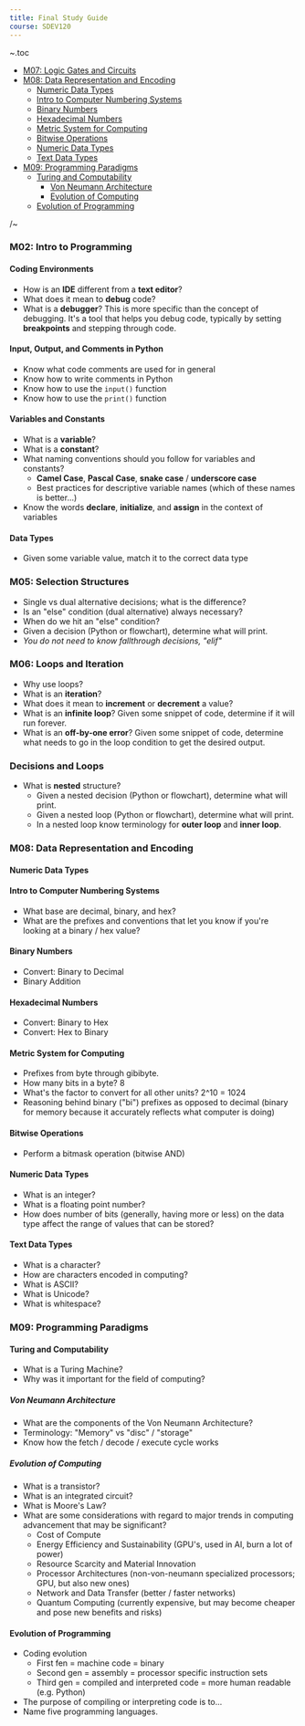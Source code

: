 ```yaml
---
title: Final Study Guide
course: SDEV120
---
```


~.toc

- [M07: Logic Gates and Circuits](#m07-logic-gates-and-circuits)
- [M08: Data Representation and Encoding](#m08-data-representation-and-encoding)
  - [Numeric Data Types](#numeric-data-types)
  - [Intro to Computer Numbering Systems](#intro-to-computer-numbering-systems)
  - [Binary Numbers](#binary-numbers)
  - [Hexadecimal Numbers](#hexadecimal-numbers)
  - [Metric System for Computing](#metric-system-for-computing)
  - [Bitwise Operations](#bitwise-operations)
  - [Numeric Data Types](#numeric-data-types-1)
  - [Text Data Types](#text-data-types)
- [M09: Programming Paradigms](#m09-programming-paradigms)
  - [Turing and Computability](#turing-and-computability)
    - [Von Neumann Architecture](#von-neumann-architecture)
    - [Evolution of Computing](#evolution-of-computing)
  - [Evolution of Programming](#evolution-of-programming)

/~

### M02: Intro to Programming

#### Coding Environments

- How is an **IDE** different from a **text editor**?
- What does it mean to **debug** code?
- What is a **debugger**? This is more specific than the concept of debugging. It's a tool that helps you debug code, typically by setting **breakpoints** and stepping through code.

#### Input, Output, and Comments in Python

- Know what code comments are used for in general
- Know how to write comments in Python
- Know how to use the `input()` function
- Know how to use the `print()` function

#### Variables and Constants

- What is a **variable**?
- What is a **constant**?
- What naming conventions should you follow for variables and constants?
  - **Camel Case**, **Pascal Case**, **snake case** / **underscore case**
  - Best practices for descriptive variable names (which of these names is better...)
- Know the words **declare**, **initialize**, and **assign** in the context of variables

#### Data Types

- Given some variable value, match it to the correct data type

### M05: Selection Structures

- Single vs dual alternative decisions; what is the difference?
- Is an "else" condition (dual alternative) always necessary?
- When do we hit an "else" condition?
- Given a decision (Python or flowchart), determine what will print.
- _You do not need to know fallthrough decisions, "elif"_

### M06: Loops and Iteration

- Why use loops?
- What is an **iteration**?
- What does it mean to **increment** or **decrement** a value?
- What is an **infinite loop**? Given some snippet of code, determine if it will run forever.
- What is an **off-by-one error**? Given some snippet of code, determine what needs to go in the loop condition to get the desired output.

### Decisions and Loops

- What is **nested** structure?
  - Given a nested decision (Python or flowchart), determine what will print.
  - Given a nested loop (Python or flowchart), determine what will print.
  - In a nested loop know terminology for **outer loop** and **inner loop**.

### M08: Data Representation and Encoding

#### Numeric Data Types

#### Intro to Computer Numbering Systems

- What base are decimal, binary, and hex?
- What are the prefixes and conventions that let you know if you're looking at a binary / hex value?

#### Binary Numbers

- Convert: Binary to Decimal
- Binary Addition

#### Hexadecimal Numbers

- Convert: Binary to Hex
- Convert: Hex to Binary

#### Metric System for Computing

- Prefixes from byte through gibibyte.
- How many bits in a byte? 8
- What's the factor to convert for all other units? 2^10 = 1024
- Reasoning behind binary ("bi") prefixes as opposed to decimal (binary for memory because it accurately reflects what computer is doing)

#### Bitwise Operations

- Perform a bitmask operation (bitwise AND)

#### Numeric Data Types

- What is an integer?
- What is a floating point number?
- How does number of bits (generally, having more or less) on the data type affect the range of values that can be stored?

#### Text Data Types

- What is a character?
- How are characters encoded in computing?
- What is ASCII?
- What is Unicode?
- What is whitespace?

### M09: Programming Paradigms

#### Turing and Computability

- What is a Turing Machine?
- Why was it important for the field of computing?

##### Von Neumann Architecture

- What are the components of the Von Neumann Architecture?
- Terminology: "Memory" vs "disc" / "storage"
- Know how the fetch / decode / execute cycle works

##### Evolution of Computing

- What is a transistor?
- What is an integrated circuit?
- What is Moore's Law?
- What are some considerations with regard to major trends in computing advancement that may be significant?
  - Cost of Compute
  - Energy Efficiency and Sustainability (GPU's, used in AI, burn a lot of power)
  - Resource Scarcity and Material Innovation
  - Processor Architectures (non-von-neumann specialized processors; GPU, but also new ones)
  - Network and Data Transfer (better / faster networks)
  - Quantum Computing (currently expensive, but may become cheaper and pose new benefits and risks)

#### Evolution of Programming

- Coding evolution
  - First fen = machine code = binary
  - Second gen = assembly = processor specific instruction sets
  - Third gen = compiled and interpreted code = more human readable (e.g. Python)
- The purpose of compiling or interpreting code is to...
- Name five programming languages.
